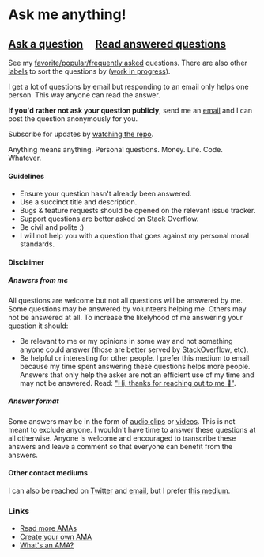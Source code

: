 # Ask me anything!

## [Ask a question](https://github.com/kentcdodds/ama/issues/new) &nbsp;&nbsp;&nbsp; [Read answered questions](https://github.com/kentcdodds/ama/issues?q=is%3Aissue+is%3Aclosed)

See my [favorite/popular/frequently asked](https://github.com/kentcdodds/ama/issues?utf8=%E2%9C%93&q=label%3A%22favorite%2Fpopular%2Ffrequently%20asked%22%20) questions. There are also other [labels](https://github.com/kentcdodds/ama/labels) to sort the questions by ([work in progress](https://github.com/kentcdodds/ama/issues/424)).

I get a lot of questions by email but responding to an email only helps one person. This way anyone can read the answer.

**If you'd rather not ask your question publicly**, send me an [email](mailto:kent+ama@doddsfamily.us) and I can post the question anonymously for you.

Subscribe for updates by [watching the repo](https://github.com/kentcdodds/ama/subscription).

Anything means anything. Personal questions. Money. Life. Code. Whatever.

#### Guidelines

- Ensure your question hasn't already been answered.
- Use a succinct title and description.
- Bugs & feature requests should be opened on the relevant issue tracker.
- Support questions are better asked on Stack Overflow.
- Be civil and polite :)
- I will not help you with a question that goes against my personal moral standards.

#### Disclaimer

##### Answers from me

All questions are welcome but not all questions will be answered by me. Some questions may be answered by volunteers helping me. Others may not be answered at all. To increase the likelyhood of me answering your question it should:

- Be relevant to me or my opinions in some way and not something anyone could answer (those are better served by [StackOverflow](https://stackoverflow.com/), etc).
- Be helpful or interesting for other people. I prefer this medium to email because my time spent answering these questions helps more people. Answers that only help the asker are not an efficient use of my time and may not be answered. Read: ["Hi, thanks for reaching out to me 👋"](https://medium.com/@kentcdodds/hi-thanks-for-reaching-out-to-me-d970e7e6632).

##### Answer format
Some answers may be in the form of [audio clips](https://github.com/kentcdodds/ama/issues?q=label%3Aaudio-answer) or [videos](https://github.com/kentcdodds/ama/issues?q=label%3Avideo-answer). This is not meant to exclude anyone. I wouldn't have time to answer these questions at all otherwise. Anyone is welcome and encouraged to transcribe these answers and leave a comment so that everyone can benefit from the answers.

#### Other contact mediums
I can also be reached on [Twitter](https://twitter.com/kentcdodds) and [email](mailto:kent+ama@doddsfamily.us), but I prefer [this medium](https://github.com/kentcdodds/ama/issues/new).

### Links

- [Read more AMAs](https://github.com/sindresorhus/amas)
- [Create your own AMA](../../fork)
- [What's an AMA?](https://en.wikipedia.org/wiki/Reddit#IAmA_and_AMA)
